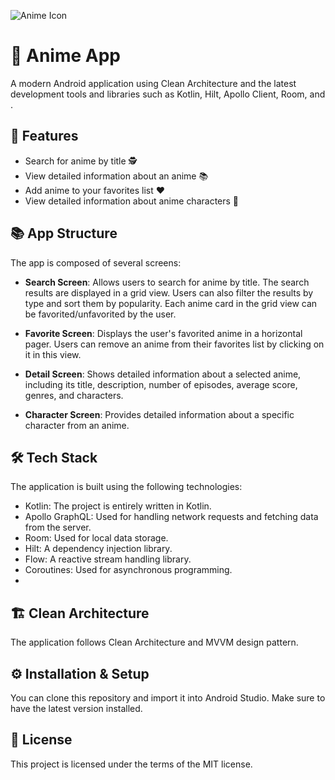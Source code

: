 ![Anime Icon](https://encrypted-tbn0.gstatic.com/images?q=tbn:ANd9GcSCZiuFNdeGN8SLCWAvhBSMY1NPeJS6RKQLBA&usqp=CAU)

# 🎉 Anime App 


A modern Android application using Clean Architecture  and the latest development tools and libraries such as Kotlin, Hilt, Apollo Client, Room, and .

## 🚀 Features

- Search for anime by title 🕵️
- View detailed information about an anime 📚
- Add anime to your favorites list ❤️
- View detailed information about anime characters 👥

## 📚 App Structure

The app is composed of several screens:

- **Search Screen**: Allows users to search for anime by title. The search results are displayed in a grid view. Users can also filter the results by type and sort them by popularity. Each anime card in the grid view can be favorited/unfavorited by the user.

- **Favorite Screen**: Displays the user's favorited anime in a horizontal pager. Users can remove an anime from their favorites list by clicking on it in this view.

- **Detail Screen**: Shows detailed information about a selected anime, including its title, description, number of episodes, average score, genres, and characters.

- **Character Screen**: Provides detailed information about a specific character from an anime.

## 🛠️ Tech Stack

The application is built using the following technologies:

- Kotlin: The project is entirely written in Kotlin.
- Apollo GraphQL: Used for handling network requests and fetching data from the server.
- Room: Used for local data storage.
- Hilt: A dependency injection library.
- Flow: A reactive stream handling library.
- Coroutines: Used for asynchronous programming.
- 
## 🏗️  Clean Architecture <a name = "architecture"></a>

The application follows Clean Architecture and MVVM design pattern.

## ⚙️ Installation & Setup

You can clone this repository and import it into Android Studio. Make sure to have the latest version installed.

## 📜 License

This project is licensed under the terms of the MIT license.
